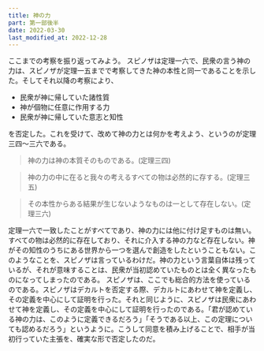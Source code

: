 ```yaml
---
title: 神の力
part: 第一部後半
date: 2022-03-30
last_modified_at: 2022-12-28
---
```


ここまでの考察を振り返ってみよう。
スピノザは定理一六で、民衆の言う神の力は、スピノザが定理一五までで考察してきた神の本性と同一であることを示した。そしてそれ以降の考察により、

- 民衆が神に帰していた諸性質
- 神が個物に任意に作用する力
- 民衆が神に帰していた意志と知性

を否定した。これを受けて、改めて神の力とは何かを考えよう、というのが定理三四～三六である。

>神の力は神の本質そのものである。(定理三四)

>神の力の中に在ると我々の考えるすべての物は必然的に存する。(定理三五)

>その本性からある結果が生じないようなものは一として存在しない。(定理三六)

定理一六で一致したことがすべてであり、神の力には他に付け足すものは無い。すべての物は必然的に存在しており、それに介入する神の力など存在しない。神がその知性のうちにある世界から一つを選んで創造をしたということもない。このようなことを、スピノザは言っているわけだ。神の力という言葉自体は残っているが、それが意味することは、民衆が当初認めていたものとは全く異なったものになってしまったのである。
スピノザは、ここでも総合的方法を使っているのである。スピノザはデカルトを否定する際、デカルトにあわせて神を定義し、その定義を中心にして証明を行った。それと同じように、スピノザは民衆にあわせて神を定義し、その定義を中心にして証明を行ったのである。「君が認めている神の力は、このように定義できるだろう」「そうである以上、この定理についても認めるだろう」というように。こうして同意を積み上げることで、相手が当初行っていた主張を、確実な形で否定したのだ。
